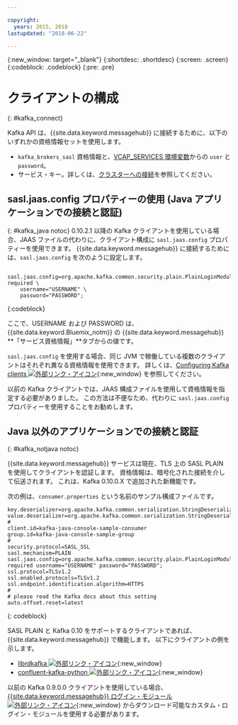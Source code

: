 ```yaml
---

copyright:
  years: 2015, 2018
lastupdated: "2018-06-22"

---
```


{:new_window: target="_blank"}
{:shortdesc: .shortdesc}
{:screen: .screen}
{:codeblock: .codeblock}
{:pre: .pre}

# クライアントの構成
{: #kafka_connect}


Kafka API は、{{site.data.keyword.messagehub}} に接続するために、以下のいずれかの資格情報セットを使用します。 
* <code>kafka_brokers_sasl</code> 資格情報と、[VCAP_SERVICES 環境変数](/docs/services/MessageHub/messagehub127.html#vcap)からの <code>user</code> と <code>password</code>。
* サービス・キー。詳しくは、[クラスターへの接続](/docs/services/MessageHub/messagehub127.html#enterprise_connect)を参照してください。


<!--17/10/17 - Karen: following info duplicated at messagehub104 -->
## sasl.jaas.config プロパティーの使用 (Java アプリケーションでの接続と認証)
{: #kafka_java notoc}
0.10.2.1 以降の Kafka クライアントを使用している場合、JAAS ファイルの代わりに、クライアント構成に <code>sasl.jaas.config</code> プロパティーを使用できます。 {{site.data.keyword.messagehub}} に接続するためには、<code>sasl.jaas.config</code> を次のように設定します。
<pre>
<code>    sasl.jaas.config=org.apache.kafka.common.security.plain.PlainLoginModule required \
    username="USERNAME" \
    password="PASSWORD";</code>
</pre>
{:codeblock}

ここで、USERNAME および PASSWORD は、{{site.data.keyword.Bluemix_notm}} の {{site.data.keyword.messagehub}} **「サービス資格情報」**タブからの値です。

<code>sasl.jaas.config</code> を使用する場合、同じ JVM で稼働している複数のクライアントはそれぞれ異なる資格情報を使用できます。 詳しくは、[Configuring Kafka clients  ![外部リンク・アイコン](../../icons/launch-glyph.svg "外部リンク・アイコン")](http://kafka.apache.org/documentation/#security_sasl_plain_clientconfig){:new_window} を参照してください。

以前の Kafka クライアントでは、JAAS 構成ファイルを使用して資格情報を指定する必要がありました。 この方法は不便なため、代わりに <code>sasl.jaas.config</code> プロパティーを使用することをお勧めします。
## Java 以外のアプリケーションでの接続と認証
{: #kafka_notjava notoc}

{{site.data.keyword.messagehub}} サービスは現在、TLS 上の SASL PLAIN を使用してクライアントを認証します。 資格情報は、暗号化された接続を介して伝送されます。
これは、Kafka 0.10.0.X で追加された新機能です。 

次の例は、<code>consumer.properties</code> という名前のサンプル構成ファイルです。

```
key.deserializer=org.apache.kafka.common.serialization.StringDeserializer
value.deserializer=org.apache.kafka.common.serialization.StringDeserializer
#
client.id=kafka-java-console-sample-consumer
group.id=kafka-java-console-sample-group
#
security.protocol=SASL_SSL
sasl.mechanism=PLAIN
sasl.jaas.config=org.apache.kafka.common.security.plain.PlainLoginModule required username="USERNAME" password="PASSWORD";
ssl.protocol=TLSv1.2
ssl.enabled.protocols=TLSv1.2
ssl.endpoint.identification.algorithm=HTTPS
#
# please read the Kafka docs about this setting
auto.offset.reset=latest
```
{: codeblock}

SASL PLAIN と Kafka 0.10 をサポートするクライアントであれば、{{site.data.keyword.messagehub}} で機能します。 以下にクライアントの例を示します。

* [librdkafka ![外部リンク・アイコン](../../icons/launch-glyph.svg "外部リンク・アイコン")](https://github.com/edenhill/librdkafka/){:new_window} 
* [confluent-kafka-python ![外部リンク・アイコン](../../icons/launch-glyph.svg "外部リンク・アイコン")](https://github.com/confluentinc/confluent-kafka-python){:new_window} 

以前の Kafka 0.9.0.0 クライアントを使用している場合、
[{{site.data.keyword.messagehub}} ログイン・モジュール ![外部リンク・アイコン](../../icons/launch-glyph.svg "外部リンク・アイコン")](https://github.com/ibm-messaging/message-hub-samples/blob/master/kafka-0.9/message-hub-login-library/messagehub.login-1.0.0.jar){:new_window} からダウンロード可能なカスタム・ログイン・モジュールを使用する必要があります。 


